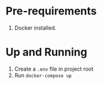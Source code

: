 # Pre-requirements

1. Docker installed.

# Up and Running

1. Create a `.env` file in project root
2. Run `docker-compose up`
